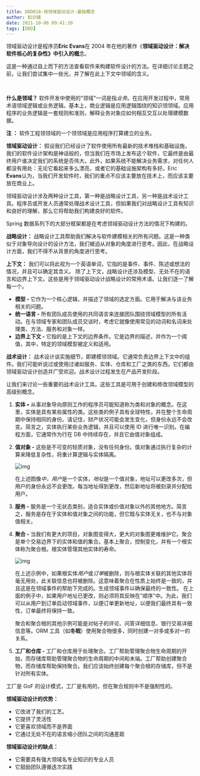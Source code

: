 ```yaml
---
title: DDD018-领领域驱动设计-基础概念
author: 知识铺
date: 2021-10-06 09:41:10
tags: [DDD]
---
```


领域驱动设计是程序员**Eric Evans**在 2004 年在他的著作《**领域驱动设计：解决软件核心的复杂性》中引入的概**念。

这是一种通过自上而下的方法查看软件来构建软件设计的方法。在详细讨论主题之前，让我们尝试集中一些光，并了解在此上下文中领域的含义。

​	

**什么是领域？**
软件开发中使用的"领域"一词是指*业务*。在应用开发过程中，常用术语领域逻辑或业务逻辑。基本上，商业逻辑是应用逻辑围绕的知识领领域。应用程序的业务逻辑是一套规则和准则，解释业务对象应如何相互交互以处理建模数据。

**注 ：**
软件工程领领域的一个领领域是应用程序打算建立的业务。

**领域驱动设计：**
假设我们已经设计了软件使用所有最新的技术堆栈和基础设施，我们的软件设计架构是神话般的，但当我们在市场上发布这个软件，它最终是由最终用户谁决定我们的系统是否伟大。此外，如果系统不能解决业务需求，对任何人都没有用处：无论它看起来多么漂亮，或者它的基础设施架构有多好。Eric **Evans**认为，当我们开发软件时，我们的重点不应该主要放在技术上，而应该主要放在商业上。

领域驱动设计涉及两种设计工具，第一种是战略设计工具，另一种是战术设计工具。程序员或开发人员通常处理战术设计工具，但如果我们对战略设计工具有知识和良好的理解，那么它将帮助我们构建良好的软件。

Spring 数据系列下的大部分框架都是在考虑领域驱动设计方法的情况下构建的。

**战略设计：**
战略设计工具帮助我们解决与软件建模相关的所有问题。这是一种类似于对象导向设计的设计方法，我们被迫从对象的角度进行思考。因此，在战略设计方面，我们不得不从背景的角度进行思考。

**上下文：**
我们可以将此视为一个英语单词，它指的是事件、事件、陈述或想法的情况，并且可以确定其含义。
除了上下文，战略设计还涉及模型、无处不在的语言和边界上下文。这些是用于领域驱动设计战略设计的常用术语。让我们逐一了解每一个。

- **模型 -**
  它作为一个核心逻辑，并描述了领域的选定方面。它用于解决与该业务相关的问题。
- **统一语言 -**
  所有团队成员使用的共同语言来连接团队围绕领域模型的所有活动。在与领域专家和团队成员交谈时，考虑它就像使用常见的动词和名词来处理类、方法、服务和对象一样。
- **边界上下文 -**
  它指的是上下文的边界条件。它是边界的描述，并作为一个阈值，其中，特定的领域模型被定义和适用。

**战术设计：**
战术设计谈实施细节，即建模领领域。它通常负责边界上下文中的组件。我们可能听说过或使用过诸如服务、实体、仓库和工厂之类的东西。它们都由领域驱动设计创造并广受欢迎。战术设计过程发生在产品开发阶段。





让我们来讨论一些重要的战术设计工具。这些工具是可用于创建和修改领域模型的高级别概念。

1. **实体 •**
   从事对象导向原则工作的程序员可能知道称为类和对象的概念。在这里，实体是具有某些属性的类。这些类的例子具有全球特性，并在整个生命周期中保持相同的身份。请记住，财产状况可能会发生变化，但身份永远不会改变。简言之，实体执行某些业务逻辑，并且可以使用 ID 进行唯一识别。在编程方面，它通常作为行在 DB 中持续存在，并且它由值对象组成。

2. **值对象 -**
   这些是不可变的轻质对象，没有任何身份。值对象通过执行复杂的计算来降低复杂性，将重计算逻辑与实体隔离。

   ![img](https://cdn.jsdelivr.net/gh/zshipu/images/202110061001732.png)

   在上述图像*中，用户*是一个实体，*地址*是一个值对象，地址可以更改多次，但用户的身份永远不会更改。每当地址得到更改，然后新地址将被刻录并分配给用户。

3. **服务 -**
   服务是一个无状态类别，适合实体或价值对象以外的其他地方。简言之，服务是存在于实体和值对象之间的功能，但它既与实体无关，也不与对象值相关。

4. **聚合 -**
   当我们有更大的项目，对象图变得大，更大的对象图更难维护它。聚合是单个交易边界下的实体和值的集合。基本上聚合，控制变化，并有一个根实体称为聚合根。根实体管理其他实体的寿命。

   ![img](https://cdn.jsdelivr.net/gh/zshipu/images/202110061002565.png)

   在上述示例中，如果根实体*用户*或*订单*被删除，则与根实体关联的其他实体将毫无用处，此关联信息也将被删除。这意味着聚合在性质上始终是一致的，并且这是在领域事件的帮助下完成的。生成领域事件以确保最终的一致性。
   在上面的例子中，如果用户地址已更改，则必须将其反映在"顺序"中。为此，我们可以从用户到订单启动领域事件，以便订单更新地址，以便我们最终具有一致性，订单最终将保持一致。

   聚合和聚合根的其他示例可能是对帖子的评论、问答详细信息、银行交易详细信息等。ORM 工具（如**冬眠**）使用聚合物很多，同时创建一对多或多对一的关系。

5. **工厂和仓库 -**
   工厂和仓库用于处理聚合。工厂帮助管理聚合物生命周期的开始，而存储库帮助管理聚合物的生命周期的中间和末端。工厂帮助创建聚合物，而存储库帮助保持聚合。我们应该始终创建每个聚合根的存储库，但不是针对所有实体。

工厂是 GoF 的设计模式，工厂是有用的，但在聚合规则中不是强制性的。

**领域驱动设计的优势：**

- 它改进了我们的工艺。
- 它提供了灵活性
- 它更喜欢领域而不是界面
- 它通过无处不在的语言缩小团队之间的沟通差距

**领域驱动设计的缺点：**

- 它需要具有强大领域名专业知识的专业人员
- 它鼓励团队遵循迭次实践
